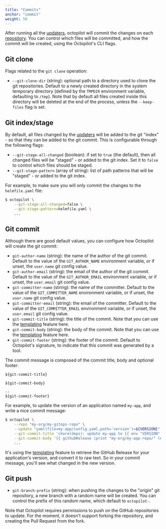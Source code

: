 ```yaml
---
title: "Commits"
anchor: "commit"
weight: 50
---
```


After running all the [updaters](#updaters), octopilot will commit the changes on each [repository](#repos). You can control which files will be committed, and how the commit will be created, using the Octopilot's CLI flags.

## Git clone

Flags related to the `git clone` operation:

- `--git-clone-dir` (string): optional path to a directory used to clone the git repositories. Default to a newly created directory in the system temporary directory (defined by the `TMPDIR` environment variable, defaulting to `/tmp`). Note that by default all files created inside this directory will be deleted at the end of the process, unless the `--keep-files` flag is set.

## Git index/stage

By default, all files changed by the [updaters](#updaters) will be added to the git "index" - so that they can be added to the git commit. This is configurable through the following flags:

- `--git-stage-all-changed` (boolean): if set to `true` (the default), then all changed files will be "staged" - or added to the git index. Set it to `false` to control which files should be staged.
- `--git-stage-pattern` (array of string): list of path patterns that will be "staged" - or added to the git index.

For example, to make sure you will only commit the changes to the `helmfile.yaml` file:

```bash
$ octopilot \
    --git-stage-all-changed=false \
    --git-stage-pattern=helmfile.yaml \
    ...
```

## Git commit

Although there are good default values, you can configure how Octopilot will create the git commit:

- `git-author-name` (string): the name of the author of the git commit. Default to the value of the `GIT_AUTHOR_NAME` environment variable, or if unset, the `user.name` git config value.
- `git-author-email` (string): the email of the author of the git commit. Default to the value of the `GIT_AUTHOR_EMAIL` environment variable, or if unset, the `user.email` git config value.
- `git-committer-name` (string): the name of the committer. Default to the value of the `GIT_COMMITTER_NAME` environment variable, or if unset, the `user.name` git config value.
- `git-committer-email` (string): the email of the committer. Default to the value of the `GIT_COMMITTER_EMAIL` environment variable, or if unset, the `user.email` git config value.
- `git-commit-title` (string): the title of the commit. Note that you can use the [templating](#templating) feature here.
- `git-commit-body` (string): the body of the commit. Note that you can use the [templating](#templating) feature here.
- `git-commit-footer` (string): the footer of the commit. Default to Octopilot's signature, to indicate that this commit was generated by a tool.

The commit message is composed of the commit title, body and optional footer:

```go-text-template
${git-commit-title}

${git-commit-body}

-- 
${git-commit-footer}
```

For example, to update the version of an application named `my-app`, and write a nice commit message:

```bash
$ octopilot \
    --repo "my-org/my-gitops-repo" \
    --update "yaml(file=my-app/config.yaml,path='version')=${VERSION}" \
    --git-commit-title 'chore(deps): update my-app to {{ env "VERSION" }}' \
    --git-commit-body '{{ githubRelease (print "my-org/my-app-repo/" (env "VERSION")) | md2txt }}' \
    ...
```

It's using the [templating](#templating) feature to retrieve the GitHub Release for your application's version, and convert it to raw text. So in your commit message, you'll see what changed in the new version.

## Git push

- `git-branch-prefix` (string): when pushing the changes to the "origin" git repository, a new branch with a random name will be created. You can control the prefix of this random name, which default to `octopilot-`.

Note that Octopilot requires permissions to push on the GitHub repositories to update. For the moment, it doesn't support forking the repository, and creating the Pull Request from the fork.
